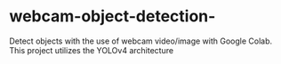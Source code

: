 # webcam-object-detection-
Detect objects with the use of webcam video/image with Google Colab. This project utilizes the YOLOv4 architecture 
